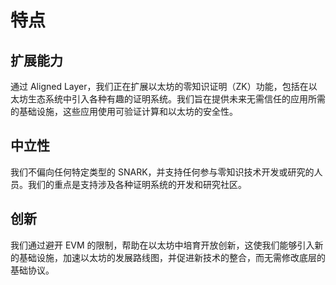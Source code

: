 # 特点

## 扩展能力

通过 Aligned Layer，我们正在扩展以太坊的零知识证明（ZK）功能，包括在以太坊生态系统中引入各种有趣的证明系统。我们旨在提供未来无需信任的应用所需的基础设施，这些应用使用可验证计算和以太坊的安全性。

## 中立性

我们不偏向任何特定类型的 SNARK，并支持任何参与零知识技术开发或研究的人员。我们的重点是支持涉及各种证明系统的开发和研究社区。

## 创新

我们通过避开 EVM 的限制，帮助在以太坊中培育开放创新，这使我们能够引入新的基础设施，加速以太坊的发展路线图，并促进新技术的整合，而无需修改底层的基础协议。

